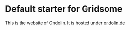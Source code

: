 # Default starter for Gridsome

This is the website of Ondolin. It is hosted under [ondolin.de](https://ondolin.de)
